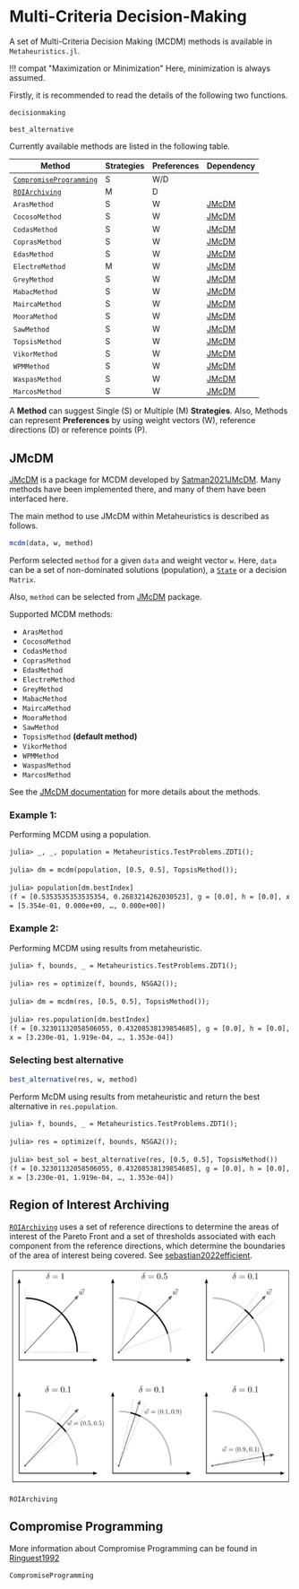 # Multi-Criteria Decision-Making 

A set of Multi-Criteria Decision Making (MCDM) methods is available in `Metaheuristics.jl`.

!!! compat "Maximization or Minimization"
    Here, minimization is always assumed.   

Firstly, it is recommended to read the details of the following two functions.

```@docs
decisionmaking
```


```@docs
best_alternative
```

Currently available methods are listed in the following table.

|     Method      | Strategies | Preferences | Dependency    | 
|-----------------|------------|-------------|---------------|
| [`CompromiseProgramming`](@ref) | S  | W/D         |               |
| [`ROIArchiving`](@ref)  |      M     | D           |               |
| `ArasMethod`    |      S     | W           | [JMcDM](@ref) |
| `CocosoMethod`  |      S     | W           | [JMcDM](@ref) |
| `CodasMethod`   |      S     | W           | [JMcDM](@ref) |
| `CoprasMethod`  |      S     | W           | [JMcDM](@ref) |
| `EdasMethod`    |      S     | W           | [JMcDM](@ref) |
| `ElectreMethod` |      M     | W           | [JMcDM](@ref) |
| `GreyMethod`    |      S     | W           | [JMcDM](@ref) |
| `MabacMethod`   |      S     | W           | [JMcDM](@ref) |
| `MaircaMethod`  |      S     | W           | [JMcDM](@ref) |
| `MooraMethod`   |      S     | W           | [JMcDM](@ref) |
| `SawMethod`     |      S     | W           | [JMcDM](@ref) |
| `TopsisMethod`  |      S     | W           | [JMcDM](@ref) |
| `VikorMethod`   |      S     | W           | [JMcDM](@ref) |
| `WPMMethod`     |      S     | W           | [JMcDM](@ref) |
| `WaspasMethod`  |      S     | W           | [JMcDM](@ref) |
| `MarcosMethod`  |      S     | W           | [JMcDM](@ref) |

A **Method** can suggest Single (S) or Multiple (M) **Strategies**.
Also, Methods can represent **Preferences** by using weight vectors (W),
reference directions (D) or reference points (P).


## JMcDM


[JMcDM](https://github.com/jbytecode/JMcDM) is a package for MCDM developed by [Satman2021JMcDM](@cite).
Many methods have been implemented there, and many of them have been interfaced here.

The main method to use JMcDM within Metaheuristics is described as follows.

```julia
mcdm(data, w, method)
```

Perform selected `method` for a given `data` and weight vector `w`.
Here, `data` can be a set of non-dominated solutions (population), a [`State`](@ref) or a decision `Matrix`.

Also, `method` can be selected from [JMcDM](https://github.com/jbytecode/JMcDM) package.

Supported MCDM methods:

* `ArasMethod`
* `CocosoMethod`
* `CodasMethod`
* `CoprasMethod`
* `EdasMethod`
* `ElectreMethod`
* `GreyMethod`
* `MabacMethod`
* `MaircaMethod`
* `MooraMethod`
* `SawMethod`
* `TopsisMethod` **(default method)**
* `VikorMethod`
* `WPMMethod`
* `WaspasMethod`
* `MarcosMethod`

See the [JMcDM documentation](https://jbytecode.github.io/JMcDM/docs/build/mcdms/) for
more details about the methods.

### Example 1:

Performing MCDM using a population.

```julia-repl
julia> _, _, population = Metaheuristics.TestProblems.ZDT1();

julia> dm = mcdm(population, [0.5, 0.5], TopsisMethod());

julia> population[dm.bestIndex]
(f = [0.5353535353535354, 0.2683214262030523], g = [0.0], h = [0.0], x = [5.354e-01, 0.000e+00, …, 0.000e+00])
```

### Example 2:

Performing MCDM using results from metaheuristic.

```julia-repl
julia> f, bounds, _ = Metaheuristics.TestProblems.ZDT1();

julia> res = optimize(f, bounds, NSGA2());

julia> dm = mcdm(res, [0.5, 0.5], TopsisMethod());

julia> res.population[dm.bestIndex]
(f = [0.32301132058506055, 0.43208538139854685], g = [0.0], h = [0.0], x = [3.230e-01, 1.919e-04, …, 1.353e-04])
```

### Selecting best alternative

```julia
best_alternative(res, w, method)
```
Perform McDM using results from metaheuristic and return the best alternative in `res.population`.


```julia-repl
julia> f, bounds, _ = Metaheuristics.TestProblems.ZDT1();

julia> res = optimize(f, bounds, NSGA2());

julia> best_sol = best_alternative(res, [0.5, 0.5], TopsisMethod())
(f = [0.32301132058506055, 0.43208538139854685], g = [0.0], h = [0.0], x = [3.230e-01, 1.919e-04, …, 1.353e-04])
```


##  Region of Interest Archiving

[`ROIArchiving`](@ref) uses a set of reference directions to determine the areas of interest of the Pareto
Front and a set of thresholds associated with each component from the reference directions,
which determine the boundaries of the area of interest being covered. See 
[sebastian2022efficient](@cite).

![Parameters for the Region of Interest Archiving method](figs/ROIArchiving-parameters.png)

```@docs
ROIArchiving
```

## Compromise Programming

More information about Compromise Programming
can be found in [Ringuest1992](@cite)

```@docs
CompromiseProgramming
```
